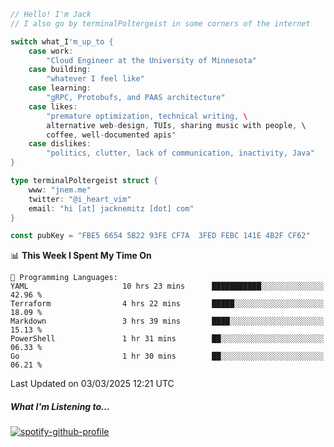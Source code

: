 ```go
// Hello! I'm Jack
// I also go by terminalPoltergeist in some corners of the internet

switch what_I'm_up_to {
    case work:
        "Cloud Engineer at the University of Minnesota"
    case building:
        "whatever I feel like"
    case learning:
        "gRPC, Protobufs, and PAAS architecture"
    case likes:
        "premature optimization, technical writing, \
        alternative web-design, TUIs, sharing music with people, \
        coffee, well-documented apis"
    case dislikes:
        "politics, clutter, lack of communication, inactivity, Java"
}

type terminalPoltergeist struct {
    www: "jnem.me"
    twitter: "@i_heart_vim"
    email: "hi [at] jacknemitz [dot] com"
}

const pubKey = "FBE5 6654 5B22 93FE CF7A  3FED FEBC 141E 4B2F CF62"
```

<!--START_SECTION:waka-->
📊 **This Week I Spent My Time On** 

```text
💬 Programming Languages: 
YAML                     10 hrs 23 mins      ███████████░░░░░░░░░░░░░░   42.96 % 
Terraform                4 hrs 22 mins       █████░░░░░░░░░░░░░░░░░░░░   18.09 % 
Markdown                 3 hrs 39 mins       ████░░░░░░░░░░░░░░░░░░░░░   15.13 % 
PowerShell               1 hr 31 mins        ██░░░░░░░░░░░░░░░░░░░░░░░   06.33 % 
Go                       1 hr 30 mins        ██░░░░░░░░░░░░░░░░░░░░░░░   06.21 % 
```


 Last Updated on 03/03/2025 12:21 UTC
<!--END_SECTION:waka-->

##### What I'm Listening to...

[![spotify-github-profile](https://jnem.me/listening-item?maxAge=2592000)](https://jnem.me/listening)
